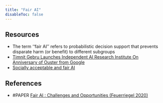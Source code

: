 ```yaml
---
title: "Fair AI"
disableToc: false 
---
```



## Resources
- The term ‘‘fair AI’’ refers to probabilistic decision support that prevents disparate harm (or benefit) to different subgroups
- [Timnit Gebru Launches Independent AI Research Institute On Anniversary of Ouster from Google](https://www.dair-institute.org/press-release)
- [Socially acceptable and fair AI](https://fair-ai.ch/)

## References
- #PAPER [Fair AI : Challenges and Opportunities (Feuerriegel 2020)](https://www.zora.uzh.ch/id/eprint/188091/)